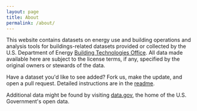 ```yaml
---
layout: page
title: About
permalink: /about/
---
```


This website contains datasets on energy use and building operations and analysis tools for buildings-related datasets provided or collected by the U.S. Department of Energy [Building Technologies Office](http://www.energy.gov/eere/buildings/building-technologies-office). All data made available here are subject to the license terms, if any, specified by the original owners or stewards of the data.

Have a dataset you'd like to see added? Fork us, make the update, and open a pull request. Detailed instructions are in the [readme](https://github.com/trynthink/buildingsdatasets#buildings-datasets).

Additional data might be found by visiting [data.gov](http://www.data.gov), the home of the U.S. Government's open data.
